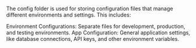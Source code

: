 The config folder is used for storing configuration files that manage different environments and settings. This includes:

Environment Configurations: Separate files for development, production, and testing environments.
App Configuration: General application settings, like database connections, API keys, and other environment variables.
